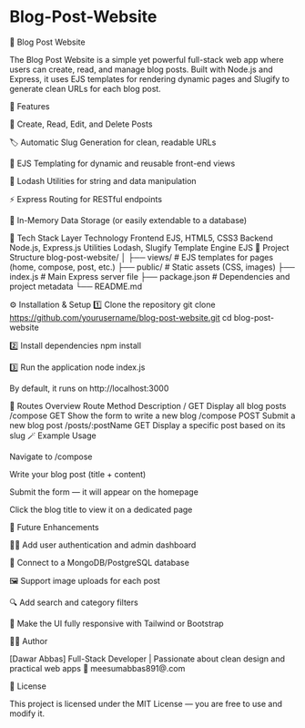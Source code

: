 ﻿# Blog-Post-Website

📝 Blog Post Website

The Blog Post Website is a simple yet powerful full-stack web app where users can create, read, and manage blog posts.
Built with Node.js and Express, it uses EJS templates for rendering dynamic pages and Slugify to generate clean URLs for each blog post.

🚀 Features

📰 Create, Read, Edit, and Delete Posts

🏷️ Automatic Slug Generation for clean, readable URLs

🎨 EJS Templating for dynamic and reusable front-end views

🧠 Lodash Utilities for string and data manipulation

⚡ Express Routing for RESTful endpoints

💾 In-Memory Data Storage (or easily extendable to a database)

🧰 Tech Stack
Layer	Technology
Frontend	EJS, HTML5, CSS3
Backend	Node.js, Express.js
Utilities	Lodash, Slugify
Template Engine	EJS
📂 Project Structure
blog-post-website/
│
├── views/              # EJS templates for pages (home, compose, post, etc.)
├── public/             # Static assets (CSS, images)
├── index.js            # Main Express server file
├── package.json        # Dependencies and project metadata
└── README.md

⚙️ Installation & Setup
1️⃣ Clone the repository
git clone https://github.com/yourusername/blog-post-website.git
cd blog-post-website

2️⃣ Install dependencies
npm install

3️⃣ Run the application
node index.js


By default, it runs on http://localhost:3000

🧭 Routes Overview
Route	Method	Description
/	GET	Display all blog posts
/compose	GET	Show the form to write a new blog
/compose	POST	Submit a new blog post
/posts/:postName	GET	Display a specific post based on its slug
🪄 Example Usage

Navigate to /compose

Write your blog post (title + content)

Submit the form — it will appear on the homepage

Click the blog title to view it on a dedicated page

🧩 Future Enhancements

🧑‍💻 Add user authentication and admin dashboard

💾 Connect to a MongoDB/PostgreSQL database

🖼️ Support image uploads for each post

🔍 Add search and category filters

📱 Make the UI fully responsive with Tailwind or Bootstrap

👨‍💻 Author

[Dawar Abbas]
Full-Stack Developer | Passionate about clean design and practical web apps
📧 meesumabbas891@.com

🪪 License

This project is licensed under the MIT License — you are free to use and modify it.
